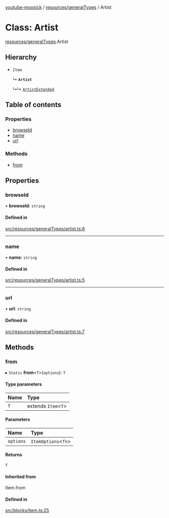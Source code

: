 [youtube-moosick](../README.md) / [resources/generalTypes](../modules/resources_generalTypes.md) / Artist

# Class: Artist

[resources/generalTypes](../modules/resources_generalTypes.md).Artist

## Hierarchy

- `Item`

  ↳ **`Artist`**

  ↳↳ [`ArtistExtended`](resources_generalTypes.ArtistExtended.md)

## Table of contents

### Properties

- [browseId](resources_generalTypes.Artist.md#browseid)
- [name](resources_generalTypes.Artist.md#name)
- [url](resources_generalTypes.Artist.md#url)

### Methods

- [from](resources_generalTypes.Artist.md#from)

## Properties

### browseId

• **browseId**: `string`

#### Defined in

[src/resources/generalTypes/artist.ts:6](https://github.com/EvasiveXkiller/youtube-moosick/blob/12fd7fa/src/resources/generalTypes/artist.ts#L6)

___

### name

• **name**: `string`

#### Defined in

[src/resources/generalTypes/artist.ts:5](https://github.com/EvasiveXkiller/youtube-moosick/blob/12fd7fa/src/resources/generalTypes/artist.ts#L5)

___

### url

• **url**: `string`

#### Defined in

[src/resources/generalTypes/artist.ts:7](https://github.com/EvasiveXkiller/youtube-moosick/blob/12fd7fa/src/resources/generalTypes/artist.ts#L7)

## Methods

### from

▸ `Static` **from**<`T`\>(`options`): `T`

#### Type parameters

| Name | Type |
| :------ | :------ |
| `T` | extends `Item`<`T`\> |

#### Parameters

| Name | Type |
| :------ | :------ |
| `options` | `ItemOptions`<`fn`\> |

#### Returns

`T`

#### Inherited from

Item.from

#### Defined in

[src/blocks/item.ts:25](https://github.com/EvasiveXkiller/youtube-moosick/blob/12fd7fa/src/blocks/item.ts#L25)

